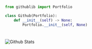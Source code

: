 ```python
from githublib import Portfolio

class Github(Portfolio):
    def __init__(self) -> None:
        Portfolio.__init__(self, None)
```

#
<img align="left" alt="Github Stats" src="https://github-readme-stats.vercel.app/api?username=0x96e63&show_icons=true&hide_border=true" />
